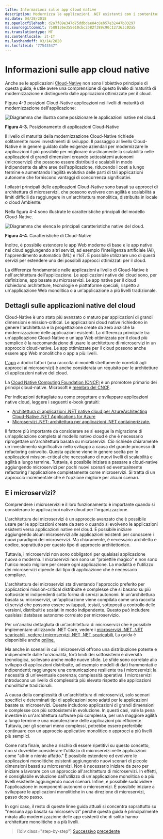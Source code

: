 ```yaml
---
title: Informazioni sulle app cloud native
description: Modernizza le applicazioni .NET esistenti con i contenitori di Azure Cloud e Windows . E le applicazioni Cloud-Native?
ms.date: 04/28/2018
ms.openlocfilehash: d2a7f89e347d75ddbdae84c8eb57e32447b83297
ms.sourcegitcommit: 7588136e355e10cbc2582f389c90c127363c02a5
ms.translationtype: MT
ms.contentlocale: it-IT
ms.lasthandoff: 03/14/2020
ms.locfileid: "77543547"
---
```

# <a name="what-about-cloud-native-applications"></a>Informazioni sulle app cloud native

Anche se le applicazioni [Cloud-Native](https://azure.microsoft.com/overview/cloudnative/) non sono l'obiettivo principale di questa guida, è utile avere una comprensione di questo livello di maturità di modernizzazione e distinguerlo dalle applicazioni ottimizzate per il cloud.

Figura 4-3 posizioni Cloud-Native applicazioni nei livelli di maturità di modernizzazione dell'applicazione:

![Diagramma che illustra come posizionare le applicazioni native nel cloud.](./media/what-about-cloud-native-applications/positioning-cloud-native-applications.png)

**Figura 4-3.** Posizionamento di applicazioni Cloud-Native

Il livello di maturità della modernizzazione Cloud-Native richiede solitamente nuovi investimenti di sviluppo. Il passaggio al livello Cloud-Native è in genere guidato dalle esigenze aziendali per modernizzare le applicazioni il più possibile per migliorare drasticamente la scalabilità nelle applicazioni di grandi dimensioni creando sottosistemi autonomi (microservizi) che possono essere distribuiti e scalabili in modo indipendente da altre aree dell'applicazione, riducendo i costi a lungo termine e aumentando l'agilità evolutiva delle parti di tali applicazioni autonome che forniscono vantaggi di concorrenza significativi.

I pilastri principali delle applicazioni Cloud-Native sono basati su approcci di architettura di microservizi, che possono evolvere con agilità e scalabilità a limiti difficili da raggiungere in un'architettura monolitica, distribuita in locale o cloud Ambiente.

Nella figura 4-4 sono illustrate le caratteristiche principali del modello Cloud-Native.

![Diagramma che elenca le principali caratteristiche native del cloud.](./media/what-about-cloud-native-applications/cloud-native-characteristics.png)

**Figura 4-4.** Caratteristiche di Cloud-Native

Inoltre, è possibile estendere le app Web moderne di base e le app native nel cloud aggiungendo altri servizi, ad esempio l'intelligenza artificiale (AI), l'apprendimento automatico (ML) e l'IoT. È possibile utilizzare uno di questi servizi per estendere uno dei possibili approcci ottimizzati per il cloud.

La differenza fondamentale nelle applicazioni a livello di Cloud-Native è nell'architettura dell'applicazione. Le applicazioni native del cloud sono, per definizione, app basate su microservizi. Le app native per il cloud richiedono architetture, tecnologie e piattaforme speciali, rispetto a un'applicazione Web monolitica o a un'applicazione a più livelli tradizionale.

## <a name="cloud-native-applications-details"></a>Dettagli sulle applicazioni native del cloud

Cloud-Native è uno stato più avanzato o maturo per applicazioni di grandi dimensioni e mission-critical. Le applicazioni cloud native richiedono in genere l'architettura e la progettazione create da zero anziché la modernizzazione delle applicazioni esistenti. La differenza principale tra un'applicazione Cloud-Native e un'app Web ottimizzata per il cloud più semplice è la raccomandazione di usare le architetture di microservizi in un approccio cloud-native. Le app ottimizzate per il cloud possono anche essere app Web monolitiche o app a più livelli.

[L'app](https://12factor.net/) a dodici fattori (una raccolta di modelli strettamente correlati agli approcci ai microservizi) è anche considerata un requisito per le architetture di applicazioni native del cloud.

La [Cloud Native Computing Foundation (CNCF)](https://www.cncf.io/) è un promotore primario dei principi cloud-native. Microsoft è [membro del CNCF](https://azure.microsoft.com/blog/announcing-cncf/).

Per indicazioni dettagliate su come progettare e sviluppare applicazioni native cloud, leggere i seguenti e-book gratuiti:

* [Architettura di applicazioni .NET native cloud per AzureArchitecting Cloud-Native .NET Applications for Azure](../../cloud-native/introduction.md)
* [Microservizi .NET: architettura per applicazioni .NET containerizzate.](../../microservices/index.md)

Il fattore più importante da considerare se si esegue la migrazione di un'applicazione completa al modello nativo cloud è che è necessario riprogettare un'architettura basata su microservizi. Ciò richiede chiaramente un investimento significativo nello sviluppo a causa del grande processo di refactoring coinvolto. Questa opzione viene in genere scelta per le applicazioni mission-critical che necessitano di nuovi livelli di scalabilità e agilità a lungo termine. Tuttavia, è possibile iniziare a passare a cloud-native aggiungendo microservizi per pochi nuovi scenari ed eventualmente refactoring l'applicazione completamente come microservizi. Si tratta di un approccio incrementale che è l'opzione migliore per alcuni scenari.

## <a name="what-about-microservices"></a>E i microservizi?

Comprendere i microservizi e il loro funzionamento è importante quando si considerano le applicazioni native cloud per l'organizzazione.

L'architettura dei microservizi è un approccio avanzato che è possibile usare per le applicazioni create da zero o quando si evolveno le applicazioni esistenti verso applicazioni native nel cloud. È possibile iniziare aggiungendo alcuni microservizi alle applicazioni esistenti per conoscere i nuovi paradigmi dei microservizi. Ma chiaramente, è necessario architetto e codice, soprattutto per questo tipo di approccio architettonico.

Tuttavia, i microservizi non sono obbligatori per qualsiasi applicazione nuova o moderna. I microservizi non sono un "proiettile magico" e non sono l'unico modo migliore per creare ogni applicazione. La modalità e l'utilizzo dei microservizi dipende dal tipo di applicazione che è necessario compilare.

L'architettura dei microservizi sta diventando l'approccio preferito per applicazioni mission-critical distribuite e complesse che si basano su più sottosistemi indipendenti sotto forma di servizi autonomi. In un'architettura basata su microservizi, un'applicazione viene compilata come una raccolta di servizi che possono essere sviluppati, testati, sottoposti a controllo delle versioni, distribuiti e scalati in modo indipendente. Questo può includere qualsiasi database autonomo correlato per microservizio.

Per un'analisi dettagliata di un'architettura di microservizi che è possibile implementare utilizzando .NET Core, vedere i [microservizi .NET .NET scaricabili, vedere i microservizi .NET .NET scaricabili.](https://aka.ms/microservicesebook) La guida è disponibile anche [online.](../../microservices/index.md)

Ma anche in scenari in cui i microservizi offrono una distribuzione potente e indipendente dalle funzionalità, forti limiti dei sottosistemi e diversità tecnologica, sollevano anche molte nuove sfide. Le sfide sono correlate allo sviluppo di applicazioni distribuite, ad esempio modelli di dati frammentati e indipendenti; raggiungere una comunicazione resiliente tra i microservizi; la necessità di un'eventuale coerenza; complessità operativa. I microservizi introducono un livello di complessità più elevato rispetto alle applicazioni monolitiche tradizionali.

A causa della complessità di un'architettura di microservizi, solo scenari specifici e determinati tipi di applicazioni sono adatti per le applicazioni basate su microservizi. Queste includono applicazioni di grandi dimensioni e complesse con più sottosistemi in evoluzione. In questi casi, vale la pena investire in un'architettura software più complessa, per una maggiore agilità a lungo termine e una manutenzione delle applicazioni più efficiente. Tuttavia, per gli scenari meno complessi, potrebbe essere preferibile continuare con un approccio applicativo monolitico o approcci a più livelli più semplici.

Come nota finale, anche a rischio di essere ripetitivi su questo concetto, non si dovrebbe considerare l'utilizzo di microservizi nelle applicazioni come "all-in o niente affatto." È possibile estendere ed evolvere le applicazioni monolitiche esistenti aggiungendo nuovi scenari di piccole dimensioni basati su microservizi. Non è necessario iniziare da zero per iniziare a lavorare con un approccio all'architettura di microservizi. In effetti, è consigliabile evoluzione dall'utilizzo di un'applicazione monolitica o a più livelli esistente aggiungendo nuovi scenari. Infine, è possibile suddividere l'applicazione in componenti autonomi o microservizi. È possibile iniziare a sviluppare le applicazioni monolitiche in una direzione di microservizi, passo dopo passo.

In ogni caso, il resto di queste linee guida attuali si concentra soprattutto su "nessuna app basata su microservizi" perché questa guida è principalmente mirata alla modernizzazione delle app esistenti che di solito hanno architetture monolitiche o a più livelli.

> [!div class="step-by-step"]
> [Successivo](microsoft-technologies-in-cloud-optimized-applications.md)
> [precedente](deploy-existing-net-apps-as-windows-containers.md)
